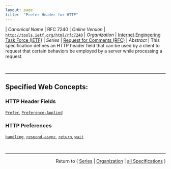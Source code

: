 ```yaml
---
layout: page
title:  "Prefer Header for HTTP"
---
```


| *Canonical Name* | RFC 7240
| *Online Version* | [`http://tools.ietf.org/html/rfc7240`](http://tools.ietf.org/html/rfc7240)
| *Organization* | [Internet Engineering Task Force (IETF)](..  "List of specification series by this organization")
| *Series* | [Request for Comments (RFC)](.  "List of specifications in this series")
| *Abstract* | This specification defines an HTTP header field that can be used by a client to request that certain behaviors be employed by a server while processing a request.

<br/>
<hr/>

## Specified Web Concepts:

### HTTP Header Fields

[`Prefer`](/concepts/http-header/Prefer "The Prefer request header field is used to indicate that particular server behaviors are preferred by the client, but not required for successful completion of the request. Prefer is similar in nature to the Expect header field with the exception that servers are allowed to ignore stated preferences."), [`Preference-Applied`](/concepts/http-header/Preference-Applied "The Preference-Applied response header MAY be included within a response message as an indication as to which Prefer tokens were honored by the server and applied to the processing of a request.")

### HTTP Preferences

[`handling`](/concepts/http-preference/handling "The &#34;handling=strict&#34; and &#34;handling=lenient&#34; preferences indicate, at the server's discretion, how the client wishes the server to handle potential error conditions that can arise in the processing of a request."), [`respond-async`](/concepts/http-preference/respond-async "The &#34;respond-async&#34; preference indicates that the client prefers the server to respond asynchronously to a response."), [`return`](/concepts/http-preference/return "The &#34;return=representation&#34; preference indicates that the client prefers that the server include an entity representing the current state of the resource in the response to a successful request. The &#34;return=minimal&#34; preference, on the other hand, indicates that the client wishes the server to return only a minimal response to a successful request."), [`wait`](/concepts/http-preference/wait "The &#34;wait&#34; preference can be used to establish an upper bound on the length of time, in seconds, the client expects it will take the server to process the request once it has been received.")



<br/>
<hr/>

<p style="text-align: right">Return to ( <a href="./">Series</a> | <a href="../">Organization</a> | <a href="../../">all Specifications</a> )</p>